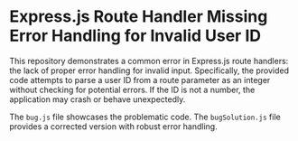# Express.js Route Handler Missing Error Handling for Invalid User ID

This repository demonstrates a common error in Express.js route handlers: the lack of proper error handling for invalid input.  Specifically, the provided code attempts to parse a user ID from a route parameter as an integer without checking for potential errors. If the ID is not a number, the application may crash or behave unexpectedly.

The `bug.js` file showcases the problematic code. The `bugSolution.js` file provides a corrected version with robust error handling.